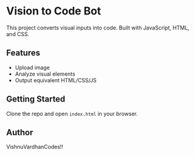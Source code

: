 # Vision to Code Bot
This project converts visual inputs into code. Built with JavaScript, HTML, and CSS.

## Features
- Upload image
- Analyze visual elements
- Output equivalent HTML/CSS/JS

## Getting Started
Clone the repo and open `index.html` in your browser.

## Author
VishnuVardhanCodes!!
